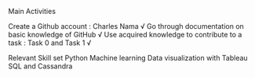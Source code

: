 
Main Activities 

Create a Github account : Charles Nama √
Go through documentation on basic knowledge of GitHub √
Use acquired knowledge to contribute to a task : Task 0 and Task 1 √

Relevant Skill set
	Python
	Machine learning 
	Data visualization with Tableau 
	SQL and Cassandra 
